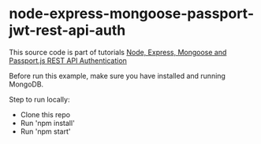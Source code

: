 # node-express-mongoose-passport-jwt-rest-api-auth

This source code is part of tutorials [Node, Express, Mongoose and Passport.js REST API Authentication](https://server.js.djamware.com/post/58eba06380aca72673af8500/node-express-mongoose-and-passportjs-rest-api-authentication)

Before run this example, make sure you have installed and running MongoDB.

Step to run locally:

* Clone this repo
* Run 'npm install'
* Run 'npm start'
